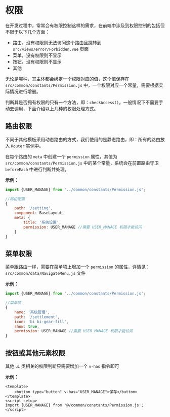 # 权限

在开发过程中，常常会有权限控制这样的需求，在前端中涉及到权限控制的包括但不限于以下几个方面：

 - 路由，没有权限则无法访问这个路由且跳转到 `src/views/error/Forbidden.vue` 页面
 - 菜单，没有权限则不显示
 - 按钮，没有权限则不显示
 - 其他

无论是哪种，其主体都会绑定一个权限对应的值，这个值保存在 `src/common/constants/Permission.js` 中，一个权限对应一个常量，需要根据实际情况进行增删。

判断其是否拥有权限的只有一个方法，即：`checkAccess()`，一般情况下不需要手动去调用，下面介绍以上几种的权限处理方式。


## 路由权限

不同于其他模板采用动态路由的方式，我们使用的是静态路由，即：所有的路由放入 `Router` 实例中。

在每个路由的 `meta` 中创建一个 `permission` 属性，其值为 `src/common/constants/Permission.js` 中的某个常量，系统会在前置路由守卫 `beforeEach` 中进行判断并处理。

**示例：**

```js
import {USER_MANAGE} from '../common/constants/Permission.js';

//路由配置
{
    path: '/setting',
    component: BaseLayout,
    meta: {
        title: '系统设置',
        permission: USER_MANAGE //需要 USER_MANAGE 权限才能访问
    }
}
```

## 菜单权限

菜单跟路由一样，需要在菜单项上增加一个 `permission` 的属性，详情见：`src/common/data/NavigateMenu.js` 文件

**示例：**

```js
import {USER_MANAGE} from '../common/constants/Permission.js';

//菜单项
{
    name: '系统管理',
    path: '/settlement',
    icon: 'bi bi-gear-fill',
    show: true,
    permission: USER_MANAGE //需要 USER_MANAGE 权限才能访问
}
```

## 按钮或其他元素权限

其他 `ui` 类相关的权限判断只需要增加一个 `v-has` 指令即可

**示例：**

```vue
<template>
    <button type="button" v-has="USER_MANAGE">保存</button>
</template>
<script setup>
import {USER_MANAGE} from '@/common/constants/Permission.js';
</script>
```
